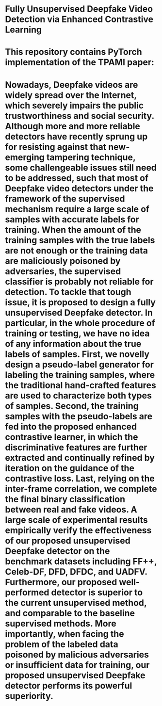 # Fully Unsupervised Deepfake Video Detection via Enhanced Contrastive Learning
# This repository contains PyTorch implementation of the TPAMI paper:
# 
# Nowadays, Deepfake videos are widely spread over the Internet, which severely impairs the public trustworthiness and social security. Although more and more reliable detectors have recently sprung up for resisting against that new-emerging tampering technique, some challengeable issues still need to be addressed, such that most of Deepfake video detectors under the framework of the supervised mechanism require a large scale of samples with accurate labels for training. When the amount of the training samples with the true labels are not enough or the training data are maliciously poisoned by adversaries, the supervised classifier is probably not reliable for detection. To tackle that tough issue, it is proposed to design a fully unsupervised Deepfake detector. In particular, in the whole procedure of training or testing, we have no idea of any information about the true labels of samples. First, we novelly design a pseudo-label generator for labeling the training samples, where the traditional hand-crafted features are used to characterize both types of samples. Second, the training samples with the pseudo-labels are fed into the proposed enhanced contrastive learner, in which the discriminative features are further extracted and continually refined by iteration on the guidance of the contrastive loss. Last, relying on the inter-frame correlation, we complete the final binary classification between real and fake videos. A large scale of experimental results empirically verify the effectiveness of our proposed unsupervised Deepfake detector on the benchmark datasets including FF++, Celeb-DF, DFD, DFDC, and UADFV. Furthermore, our proposed well-performed detector is superior to the current unsupervised method, and comparable to the baseline supervised methods. More importantly, when facing the problem of the labeled data poisoned by malicious adversaries or insufficient data for training, our proposed unsupervised Deepfake detector performs its powerful superiority. 
